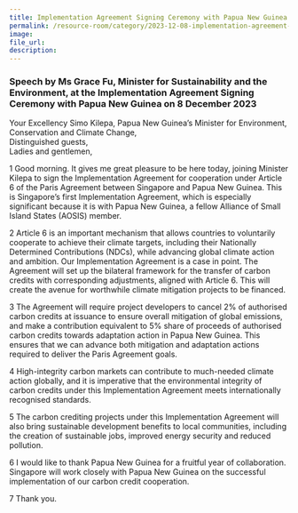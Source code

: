 ```yaml
---
title: Implementation Agreement Signing Ceremony with Papua New Guinea - Ms Grace Fu
permalink: /resource-room/category/2023-12-08-implementation-agreement-papua-new-guinea
image: 
file_url: 
description: 
---
```


### Speech by Ms Grace Fu, Minister for Sustainability and the Environment, at the Implementation Agreement Signing Ceremony with Papua New Guinea on 8 December 2023

Your Excellency Simo Kilepa, Papua New Guinea’s Minister for Environment, Conservation and Climate Change,  
Distinguished guests,  
Ladies and gentlemen,  

1 Good morning. It gives me great pleasure to be here today, joining Minister Kilepa to sign the Implementation Agreement for cooperation under Article 6 of the Paris Agreement between Singapore and Papua New Guinea. This is Singapore’s first Implementation Agreement, which is especially significant because it is with Papua New Guinea, a fellow Alliance of Small Island States (AOSIS) member. 

2 Article 6 is an important mechanism that allows countries to voluntarily cooperate to achieve their climate targets, including their Nationally Determined Contributions (NDCs), while advancing global climate action and ambition. Our Implementation Agreement is a case in point. The Agreement will set up the bilateral framework for the transfer of carbon credits with corresponding adjustments, aligned with Article 6. This will create the avenue for worthwhile climate mitigation projects to be financed.

3 The Agreement will require project developers to cancel 2% of authorised carbon credits at issuance to ensure overall mitigation of global emissions, and make a contribution equivalent to 5% share of proceeds of authorised carbon credits towards adaptation action in Papua New Guinea. This ensures that we can advance both mitigation and adaptation actions required to deliver the Paris Agreement goals. 

4 High-integrity carbon markets can contribute to much-needed climate action globally, and it is imperative that the environmental integrity of carbon credits under this Implementation Agreement meets internationally recognised standards.

5 The carbon crediting projects under this Implementation Agreement will also bring sustainable development benefits to local communities, including the creation of sustainable jobs, improved energy security and reduced pollution.

6 I would like to thank Papua New Guinea for a fruitful year of collaboration. Singapore will work closely with Papua New Guinea on the successful implementation of our carbon credit cooperation. 

7 Thank you.
